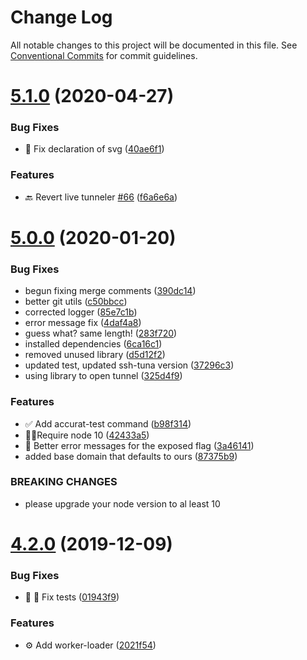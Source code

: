 # Change Log

All notable changes to this project will be documented in this file.
See [Conventional Commits](https://conventionalcommits.org) for commit guidelines.

# [5.1.0](https://github.com/accurat/accurapp/compare/accurapp-scripts@5.0.0...accurapp-scripts@5.1.0) (2020-04-27)


### Bug Fixes

* 🐛  Fix declaration of svg ([40ae6f1](https://github.com/accurat/accurapp/commit/40ae6f16cbedb7accac272a132039d06671ae63e))


### Features

* 🔙 Revert live tunneler [#66](https://github.com/accurat/accurapp/issues/66) ([f6a6e6a](https://github.com/accurat/accurapp/commit/f6a6e6a58f681b6c747efa2f05ac2a4f8ae18902))





# [5.0.0](https://github.com/accurat/accurapp/compare/accurapp-scripts@4.2.0...accurapp-scripts@5.0.0) (2020-01-20)


### Bug Fixes

* begun fixing merge comments ([390dc14](https://github.com/accurat/accurapp/commit/390dc1491e42387868260c9ca2e44ff6cfca0338))
* better git utils ([c50bbcc](https://github.com/accurat/accurapp/commit/c50bbccc8f386794f29938d38644984c39a04b10))
* corrected logger ([85e7c1b](https://github.com/accurat/accurapp/commit/85e7c1bb8fa24beffbc50b0ddd2ca5cba521fbd3))
* error message fix ([4daf4a8](https://github.com/accurat/accurapp/commit/4daf4a85903115afff5616393a0290ad4f3c9afc))
* guess what? same length! ([283f720](https://github.com/accurat/accurapp/commit/283f720934778d884aa1ecd63810c43a4f3978d6))
* installed dependencies ([6ca16c1](https://github.com/accurat/accurapp/commit/6ca16c1da2c7978e8b043f556f696e7b3f1440fc))
* removed unused library ([d5d12f2](https://github.com/accurat/accurapp/commit/d5d12f27e6eef864665178c27b954cf0e4dcf99b))
* updated test, updated ssh-tuna version ([37296c3](https://github.com/accurat/accurapp/commit/37296c3a9ff30664ce5f3575d86005114a0d002d))
* using library to open tunnel ([325d4f9](https://github.com/accurat/accurapp/commit/325d4f9f3350cf09b141eca98f5194a0821be7f4))


### Features

* ✅ Add accurat-test command ([b98f314](https://github.com/accurat/accurapp/commit/b98f31418ecab3d169546d8cc0a9cae348b6e3c2))
* 👮‍♂️Require node 10 ([42433a5](https://github.com/accurat/accurapp/commit/42433a573c1bde9b152cbbb3b92f02618db30a25))
* 🚨 Better error messages for the exposed flag ([3a46141](https://github.com/accurat/accurapp/commit/3a461416f021dade94931136a6f79954759191e2))
* added base domain that defaults to ours ([87375b9](https://github.com/accurat/accurapp/commit/87375b931a3089488a3982773f766e34d531c847))


### BREAKING CHANGES

* please upgrade your node version to al least 10





# [4.2.0](https://github.com/accurat/accurapp/compare/accurapp-scripts@4.1.8...accurapp-scripts@4.2.0) (2019-12-09)


### Bug Fixes

* 🐛 🔨 Fix tests ([01943f9](https://github.com/accurat/accurapp/commit/01943f93cfcfddda86e613d60842ab5e616db84d))


### Features

* ⚙️  Add worker-loader ([2021f54](https://github.com/accurat/accurapp/commit/2021f54cb047a0d77b59c096c004864a71f70aed))

